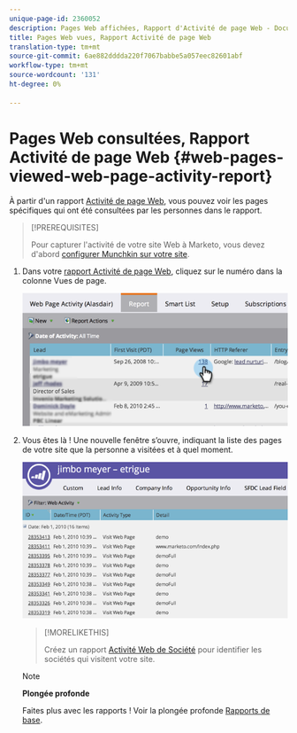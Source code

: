 ```yaml
---
unique-page-id: 2360052
description: Pages Web affichées, Rapport d'Activité de page Web - Documents marketing - Documentation du produit
title: Pages Web vues, Rapport Activité de page Web
translation-type: tm+mt
source-git-commit: 6ae882dddda220f7067babbe5a057eec82601abf
workflow-type: tm+mt
source-wordcount: '131'
ht-degree: 0%

---
```



# Pages Web consultées, Rapport Activité de page Web {#web-pages-viewed-web-page-activity-report}

À partir d&#39;un rapport [Activité de page Web](../../../../../product-docs/reporting/basic-reporting/report-types/web-page-activity-report.md), vous pouvez voir les pages spécifiques qui ont été consultées par les personnes dans le rapport.

>[!PREREQUISITES]
>
>Pour capturer l&#39;activité de votre site Web à Marketo, vous devez d&#39;abord [configurer Munchkin sur votre site](../../../../../product-docs/administration/additional-integrations/add-munchkin-tracking-code-to-your-website.md).

1. Dans votre [rapport Activité de page Web](../../../../../product-docs/reporting/basic-reporting/report-types/web-page-activity-report.md), cliquez sur le numéro dans la colonne Vues de page.

   ![](assets/image2014-9-16-14-3a54-3a8.png)

1. Vous êtes là ! Une nouvelle fenêtre s’ouvre, indiquant la liste des pages de votre site que la personne a visitées et à quel moment.

   ![](assets/image2014-9-16-14-3a54-3a12.png)

   >[!MORELIKETHIS]
   >
   >
   >
   >Créez un rapport [Activité Web de Société](../../../../../product-docs/reporting/basic-reporting/report-types/company-web-activity-report.md) pour identifier les sociétés qui visitent votre site.

   >[!NOTE]
   >
   >**Plongée profonde**
   >
   >
   >Faites plus avec les rapports ! Voir la plongée profonde [Rapports de base](https://docs.marketo.com/display/docs/basic+reporting).

